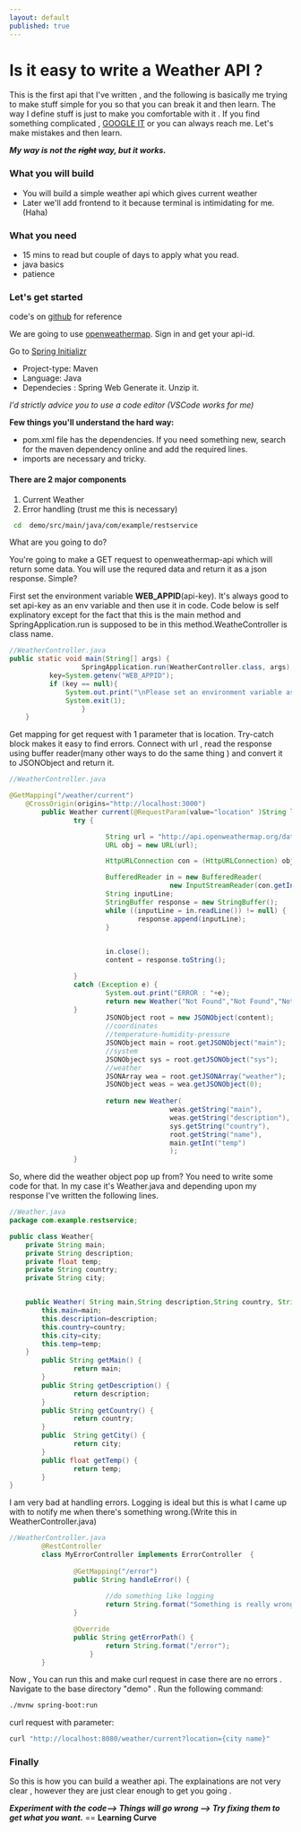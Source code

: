 ```yaml
---
layout: default
published: true
---
```




# Is it easy to write a Weather API ?
This is the first api that I've written , and the following is basically me trying to make stuff simple for you so that you can break it and then learn.
The way I define stuff is just to make you comfortable with it . If you find something complicated , [GOOGLE IT](www.google.com) or you can always reach me.
Let's make mistakes and then learn.

***My way is not the ~~right~~ way, but it works.***

### What you will build
-  You will build a simple weather api which gives current  weather 
-  Later we'll add frontend to it because terminal is intimidating for me. (Haha)

### What you need
- 15 mins to read but couple of days to apply what you read.
- java basics 
- patience 

### Let's get started

code's on [github](https://github.com/gade-raghav/Info-Weather) for reference

We are going to use [openweathermap](https://home.openweathermap.org/). Sign in and get your api-id.

Go to [Spring Initializr](https://start.spring.io/)
- Project-type: Maven
- Language: Java
- Dependecies : Spring Web
Generate it. Unzip it. 

*I'd strictly advice you to use a code editor (VSCode works for me)*

**Few things you'll understand the hard way:**
- pom.xml file has the dependencies. If you need something new, search for the maven dependency online and add the required lines. 
- imports are necessary and tricky.

#### There are 2 major components
1. Current Weather
2. Error handling  (trust me this is necessary)

```bash
 cd  demo/src/main/java/com/example/restservice  
```
What are you going to do?

You're going to make a GET request to openweathermap-api which will return some data. You will use the requred data and return it as a json response. Simple?

First set the environment variable **WEB_APPID**(api-key). It's always good to set api-key as an env variable and then use it in code. Code below is self explinatory except for the fact that this is the main method and SpringApplication.run is supposed to be in this method.WeatheController is class name.

```java
//WeatherController.java
public static void main(String[] args) {
                  SpringApplication.run(WeatherController.class, args);
		  key=System.getenv("WEB_APPID");
		  if (key == null){
			  System.out.print("\nPlease set an environment variable as instructed in the README.md file\n");
			  System.exit(1);
                  }
	}
```

Get mapping for get request with 1 parameter that is location. Try-catch block makes it easy to find errors. Connect with url ,  read the response using buffer reader(many other ways to do the same thing ) and convert it to JSONObject and return it.
```java
//WeatherController.java

@GetMapping("/weather/current")
	@CrossOrigin(origins="http://localhost:3000")
        public Weather current(@RequestParam(value="location" )String location) {
                try {

                        String url = "http://api.openweathermap.org/data/2.5/weather?q="+location+"&appid="+key; 
                        URL obj = new URL(url);

                        HttpURLConnection con = (HttpURLConnection) obj.openConnection();

                        BufferedReader in = new BufferedReader(
                                        new InputStreamReader(con.getInputStream()));
                        String inputLine;
                        StringBuffer response = new StringBuffer();
                        while ((inputLine = in.readLine()) != null) {
                                response.append(inputLine);
                        }
                        

                        in.close();
                        content = response.toString();

                } 
                catch (Exception e) {
                        System.out.print("ERROR : "+e);
                        return new Weather("Not Found","Not Found","Not Found","Not Found",0);
                }
                        JSONObject root = new JSONObject(content);
                        //coordinates
                        //temperature-humidity-pressure
                        JSONObject main = root.getJSONObject("main");
                        //system
                        JSONObject sys = root.getJSONObject("sys");
                        //weather
                        JSONArray wea = root.getJSONArray("weather");
                        JSONObject weas = wea.getJSONObject(0);
                        
                        return new Weather(
                                        weas.getString("main"),
                                        weas.getString("description"),
                                        sys.getString("country"),
                                        root.getString("name"),
                                        main.getInt("temp")
                                        );
                }
```

So, where did the weather object pop up from? You need to write some code for that. In my case it's Weather.java and depending upon my response I've written the following lines.
```java
//Weather.java
package com.example.restservice;

public class Weather{
	private String main;
	private String description;
	private float temp;
	private String country;
	private String city;


	public Weather( String main,String description,String country, String city,float temp){
		this.main=main;
		this.description=description;
		this.country=country;
		this.city=city;
		this.temp=temp;
	}
		public String getMain() {
				return main;
		}
		public String getDescription() {
				return description;
		}
		public String getCountry() {
                return country;
        }
        public  String getCity() {
                return city;
        }
		public float getTemp() {
				return temp;
		}
}
```

I am very bad at handling errors. Logging is ideal but this is what I came up with to notify me when there's something wrong.(Write this in WeatherController.java)

```java
//WeatherController.java
        @RestController
        class MyErrorController implements ErrorController  {
    
                @GetMapping("/error")
                public String handleError() {
        
                        //do something like logging
                        return String.format("Something is really wrong because all t @RestControllerhe known error related issues have been resolved.In case you see this output please raise an issue in github with all the details.\n Thank you \n-RaghavGade");
                }

                @Override
                public String getErrorPath() {
                        return String.format("/error");
                    }
        }
```
Now , You can run this and make curl request in case there are no errors . Navigate to the base directory "demo" . Run the following command:
```bash
./mvnw spring-boot:run
```
curl request with parameter:
```bash
curl "http://localhost:8080/weather/current?location={city name}"
```

### Finally 
So this is how you can build a weather api. The explainations are not very clear , however they are just clear enough to get you going .

***Experiment with the code--> Things will go wrong --> Try fixing them to get what you want.*** == **Learning Curve**
